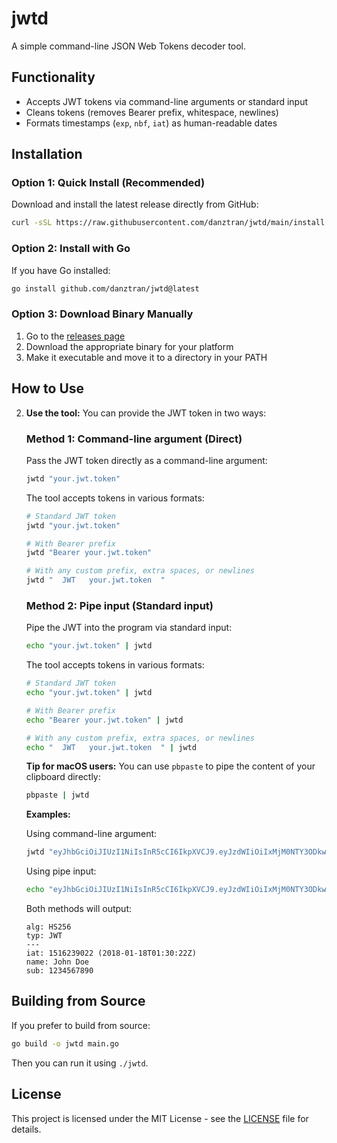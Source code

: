 # jwtd

A simple command-line JSON Web Tokens decoder tool.

## Functionality

- Accepts JWT tokens via command-line arguments or standard input
- Cleans tokens (removes Bearer prefix, whitespace, newlines)
- Formats timestamps (`exp`, `nbf`, `iat`) as human-readable dates

## Installation

### Option 1: Quick Install (Recommended)

Download and install the latest release directly from GitHub:

```bash
curl -sSL https://raw.githubusercontent.com/danztran/jwtd/main/install.sh | sudo bash
```

### Option 2: Install with Go

If you have Go installed:

```bash
go install github.com/danztran/jwtd@latest
```

### Option 3: Download Binary Manually

1. Go to the [releases page](https://github.com/danztran/jwtd/releases)
2. Download the appropriate binary for your platform
3. Make it executable and move it to a directory in your PATH

## How to Use

2.  **Use the tool:**
    You can provide the JWT token in two ways:

    ### Method 1: Command-line argument (Direct)

    Pass the JWT token directly as a command-line argument:

    ```bash
    jwtd "your.jwt.token"
    ```

    The tool accepts tokens in various formats:

    ```bash
    # Standard JWT token
    jwtd "your.jwt.token"

    # With Bearer prefix
    jwtd "Bearer your.jwt.token"

    # With any custom prefix, extra spaces, or newlines
    jwtd "  JWT   your.jwt.token  "
    ```

    ### Method 2: Pipe input (Standard input)

    Pipe the JWT into the program via standard input:

    ```bash
    echo "your.jwt.token" | jwtd
    ```

    The tool accepts tokens in various formats:

    ```bash
    # Standard JWT token
    echo "your.jwt.token" | jwtd

    # With Bearer prefix
    echo "Bearer your.jwt.token" | jwtd

    # With any custom prefix, extra spaces, or newlines
    echo "  JWT   your.jwt.token  " | jwtd
    ```

    **Tip for macOS users:** You can use `pbpaste` to pipe the content of your clipboard directly:

    ```bash
    pbpaste | jwtd
    ```

    **Examples:**

    Using command-line argument:

    ```bash
    jwtd "eyJhbGciOiJIUzI1NiIsInR5cCI6IkpXVCJ9.eyJzdWIiOiIxMjM0NTY3ODkwIiwibmFtZSI6IkpvaG4gRG9lIiwiaWF0IjoxNTE2MjM5MDIyfQ.SflKxwRJSMeKKF2QT4fwpMeJf36POk6yJV_adQssw5c"
    ```

    Using pipe input:

    ```bash
    echo "eyJhbGciOiJIUzI1NiIsInR5cCI6IkpXVCJ9.eyJzdWIiOiIxMjM0NTY3ODkwIiwibmFtZSI6IkpvaG4gRG9lIiwiaWF0IjoxNTE2MjM5MDIyfQ.SflKxwRJSMeKKF2QT4fwpMeJf36POk6yJV_adQssw5c" | jwtd
    ```

    Both methods will output:

    ```
    alg: HS256
    typ: JWT
    ---
    iat: 1516239022 (2018-01-18T01:30:22Z)
    name: John Doe
    sub: 1234567890
    ```

## Building from Source

If you prefer to build from source:

```bash
go build -o jwtd main.go
```

Then you can run it using `./jwtd`.

## License

This project is licensed under the MIT License - see the [LICENSE](LICENSE) file for details.
